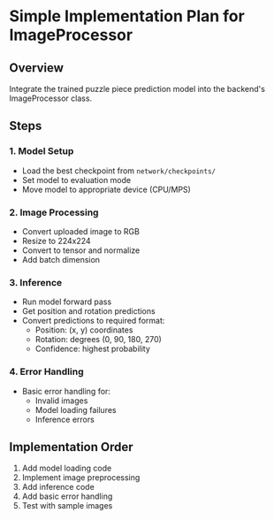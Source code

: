 # Simple Implementation Plan for ImageProcessor

## Overview
Integrate the trained puzzle piece prediction model into the backend's ImageProcessor class.

## Steps

### 1. Model Setup
- Load the best checkpoint from `network/checkpoints/`
- Set model to evaluation mode
- Move model to appropriate device (CPU/MPS)

### 2. Image Processing
- Convert uploaded image to RGB
- Resize to 224x224
- Convert to tensor and normalize
- Add batch dimension

### 3. Inference
- Run model forward pass
- Get position and rotation predictions
- Convert predictions to required format:
  - Position: (x, y) coordinates
  - Rotation: degrees (0, 90, 180, 270)
  - Confidence: highest probability

### 4. Error Handling
- Basic error handling for:
  - Invalid images
  - Model loading failures
  - Inference errors

## Implementation Order
1. Add model loading code
2. Implement image preprocessing
3. Add inference code
4. Add basic error handling
5. Test with sample images
